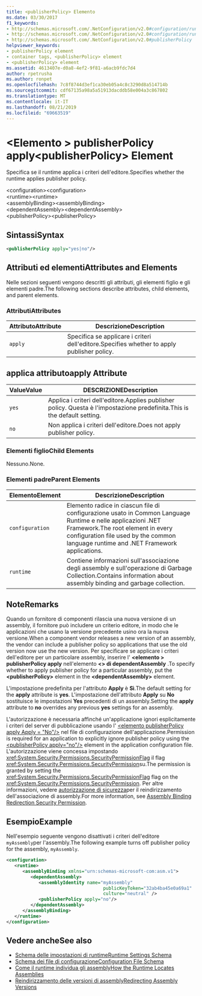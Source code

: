 ```yaml
---
title: <publisherPolicy> Elemento
ms.date: 03/30/2017
f1_keywords:
- http://schemas.microsoft.com/.NetConfiguration/v2.0#configuration/runtime/assemblyBinding/publisherPolicy
- http://schemas.microsoft.com/.NetConfiguration/v2.0#configuration/runtime/assemblyBinding/dependentAssembly/publisherPolicy
- http://schemas.microsoft.com/.NetConfiguration/v2.0#publisherPolicy
helpviewer_keywords:
- publisherPolicy element
- container tags, <publisherPolicy> element
- <publisherPolicy> element
ms.assetid: 4613407e-d0a8-4ef2-9f81-a6acb9fdc7d4
author: rpetrusha
ms.author: ronpet
ms.openlocfilehash: 7c8f8744d3ef1ca30eb05a4c8c3290d8a514714b
ms.sourcegitcommit: cdf67135a98a5a51913dacddb58e004a3c867802
ms.translationtype: MT
ms.contentlocale: it-IT
ms.lasthandoff: 08/21/2019
ms.locfileid: "69663519"
---
```

# <a name="publisherpolicy-element"></a><span data-ttu-id="18dc7-102">\<Elemento > publisherPolicy apply</span><span class="sxs-lookup"><span data-stu-id="18dc7-102">\<publisherPolicy> Element</span></span>
<span data-ttu-id="18dc7-103">Specifica se il runtime applica i criteri dell'editore.</span><span class="sxs-lookup"><span data-stu-id="18dc7-103">Specifies whether the runtime applies publisher policy.</span></span>  
  
 <span data-ttu-id="18dc7-104">\<configuration></span><span class="sxs-lookup"><span data-stu-id="18dc7-104">\<configuration></span></span>  
<span data-ttu-id="18dc7-105">\<runtime></span><span class="sxs-lookup"><span data-stu-id="18dc7-105">\<runtime></span></span>  
<span data-ttu-id="18dc7-106">\<assemblyBinding></span><span class="sxs-lookup"><span data-stu-id="18dc7-106">\<assemblyBinding></span></span>  
<span data-ttu-id="18dc7-107">\<dependentAssembly></span><span class="sxs-lookup"><span data-stu-id="18dc7-107">\<dependentAssembly></span></span>  
<span data-ttu-id="18dc7-108">\<publisherPolicy></span><span class="sxs-lookup"><span data-stu-id="18dc7-108">\<publisherPolicy></span></span>  
  
## <a name="syntax"></a><span data-ttu-id="18dc7-109">Sintassi</span><span class="sxs-lookup"><span data-stu-id="18dc7-109">Syntax</span></span>  
  
```xml  
<publisherPolicy apply="yes|no"/>  
```  
  
## <a name="attributes-and-elements"></a><span data-ttu-id="18dc7-110">Attributi ed elementi</span><span class="sxs-lookup"><span data-stu-id="18dc7-110">Attributes and Elements</span></span>  
 <span data-ttu-id="18dc7-111">Nelle sezioni seguenti vengono descritti gli attributi, gli elementi figlio e gli elementi padre.</span><span class="sxs-lookup"><span data-stu-id="18dc7-111">The following sections describe attributes, child elements, and parent elements.</span></span>  
  
### <a name="attributes"></a><span data-ttu-id="18dc7-112">Attributi</span><span class="sxs-lookup"><span data-stu-id="18dc7-112">Attributes</span></span>  
  
|<span data-ttu-id="18dc7-113">Attributo</span><span class="sxs-lookup"><span data-stu-id="18dc7-113">Attribute</span></span>|<span data-ttu-id="18dc7-114">Descrizione</span><span class="sxs-lookup"><span data-stu-id="18dc7-114">Description</span></span>|  
|---------------|-----------------|  
|`apply`|<span data-ttu-id="18dc7-115">Specifica se applicare i criteri dell'editore.</span><span class="sxs-lookup"><span data-stu-id="18dc7-115">Specifies whether to apply publisher policy.</span></span>|  
  
## <a name="apply-attribute"></a><span data-ttu-id="18dc7-116">applica attributo</span><span class="sxs-lookup"><span data-stu-id="18dc7-116">apply Attribute</span></span>  
  
|<span data-ttu-id="18dc7-117">Value</span><span class="sxs-lookup"><span data-stu-id="18dc7-117">Value</span></span>|<span data-ttu-id="18dc7-118">DESCRIZIONE</span><span class="sxs-lookup"><span data-stu-id="18dc7-118">Description</span></span>|  
|-----------|-----------------|  
|`yes`|<span data-ttu-id="18dc7-119">Applica i criteri dell'editore.</span><span class="sxs-lookup"><span data-stu-id="18dc7-119">Applies publisher policy.</span></span> <span data-ttu-id="18dc7-120">Questa è l'impostazione predefinita.</span><span class="sxs-lookup"><span data-stu-id="18dc7-120">This is the default setting.</span></span>|  
|`no`|<span data-ttu-id="18dc7-121">Non applica i criteri dell'editore.</span><span class="sxs-lookup"><span data-stu-id="18dc7-121">Does not apply publisher policy.</span></span>|  
  
### <a name="child-elements"></a><span data-ttu-id="18dc7-122">Elementi figlio</span><span class="sxs-lookup"><span data-stu-id="18dc7-122">Child Elements</span></span>  
 <span data-ttu-id="18dc7-123">Nessuno.</span><span class="sxs-lookup"><span data-stu-id="18dc7-123">None.</span></span>  
  
### <a name="parent-elements"></a><span data-ttu-id="18dc7-124">Elementi padre</span><span class="sxs-lookup"><span data-stu-id="18dc7-124">Parent Elements</span></span>  
  
|<span data-ttu-id="18dc7-125">Elemento</span><span class="sxs-lookup"><span data-stu-id="18dc7-125">Element</span></span>|<span data-ttu-id="18dc7-126">Descrizione</span><span class="sxs-lookup"><span data-stu-id="18dc7-126">Description</span></span>|  
|-------------|-----------------|  
|`configuration`|<span data-ttu-id="18dc7-127">Elemento radice in ciascun file di configurazione usato in Common Language Runtime e nelle applicazioni .NET Framework.</span><span class="sxs-lookup"><span data-stu-id="18dc7-127">The root element in every configuration file used by the common language runtime and .NET Framework applications.</span></span>|  
|`runtime`|<span data-ttu-id="18dc7-128">Contiene informazioni sull'associazione degli assembly e sull'operazione di Garbage Collection.</span><span class="sxs-lookup"><span data-stu-id="18dc7-128">Contains information about assembly binding and garbage collection.</span></span>|  
  
## <a name="remarks"></a><span data-ttu-id="18dc7-129">Note</span><span class="sxs-lookup"><span data-stu-id="18dc7-129">Remarks</span></span>  
 <span data-ttu-id="18dc7-130">Quando un fornitore di componenti rilascia una nuova versione di un assembly, il fornitore può includere un criterio editore, in modo che le applicazioni che usano la versione precedente usino ora la nuova versione.</span><span class="sxs-lookup"><span data-stu-id="18dc7-130">When a component vendor releases a new version of an assembly, the vendor can include a publisher policy so applications that use the old version now use the new version.</span></span> <span data-ttu-id="18dc7-131">Per specificare se applicare i criteri dell'editore per un particolare assembly, inserire l'  **\<elemento > publisherPolicy apply** nell'elemento  **\<> di dependentAssembly** .</span><span class="sxs-lookup"><span data-stu-id="18dc7-131">To specify whether to apply publisher policy for a particular assembly, put the **\<publisherPolicy>** element in the **\<dependentAssembly>** element.</span></span>  
  
 <span data-ttu-id="18dc7-132">L'impostazione predefinita per l'attributo **Apply** è **Sì**.</span><span class="sxs-lookup"><span data-stu-id="18dc7-132">The default setting for the **apply** attribute is **yes**.</span></span> <span data-ttu-id="18dc7-133">L'impostazione dell'attributo **Apply** su **No** sostituisce le impostazioni **Yes** precedenti di un assembly.</span><span class="sxs-lookup"><span data-stu-id="18dc7-133">Setting the **apply** attribute to **no** overrides any previous **yes** settings for an assembly.</span></span>  
  
 <span data-ttu-id="18dc7-134">L'autorizzazione è necessaria affinché un'applicazione ignori esplicitamente i criteri del server di pubblicazione usando l' [ \<elemento publisherPolicy apply Apply = "No"/>](publisherpolicy-element.md) nel file di configurazione dell'applicazione.</span><span class="sxs-lookup"><span data-stu-id="18dc7-134">Permission is required for an application to explicitly ignore publisher policy using the [\<publisherPolicy apply="no"/>](publisherpolicy-element.md) element in the application configuration file.</span></span> <span data-ttu-id="18dc7-135">L'autorizzazione viene concessa impostando <xref:System.Security.Permissions.SecurityPermissionFlag> il flag <xref:System.Security.Permissions.SecurityPermission>su.</span><span class="sxs-lookup"><span data-stu-id="18dc7-135">The permission is granted by setting the <xref:System.Security.Permissions.SecurityPermissionFlag> flag on the <xref:System.Security.Permissions.SecurityPermission>.</span></span> <span data-ttu-id="18dc7-136">Per altre informazioni, vedere [autorizzazione di sicurezza](../../assembly-binding-redirection-security-permission.md)per il reindirizzamento dell'associazione di assembly.</span><span class="sxs-lookup"><span data-stu-id="18dc7-136">For more information, see [Assembly Binding Redirection Security Permission](../../assembly-binding-redirection-security-permission.md).</span></span>  
  
## <a name="example"></a><span data-ttu-id="18dc7-137">Esempio</span><span class="sxs-lookup"><span data-stu-id="18dc7-137">Example</span></span>  
 <span data-ttu-id="18dc7-138">Nell'esempio seguente vengono disattivati i criteri dell'editore `myAssembly`per l'assembly.</span><span class="sxs-lookup"><span data-stu-id="18dc7-138">The following example turns off publisher policy for the assembly, `myAssembly`.</span></span>  
  
```xml  
<configuration>  
   <runtime>  
      <assemblyBinding xmlns="urn:schemas-microsoft-com:asm.v1">  
         <dependentAssembly>  
            <assemblyIdentity name="myAssembly"  
                                    publicKeyToken="32ab4ba45e0a69a1"  
                                    culture="neutral" />  
            <publisherPolicy apply="no"/>  
         </dependentAssembly>  
      </assemblyBinding>  
   </runtime>  
</configuration>  
```  
  
## <a name="see-also"></a><span data-ttu-id="18dc7-139">Vedere anche</span><span class="sxs-lookup"><span data-stu-id="18dc7-139">See also</span></span>

- [<span data-ttu-id="18dc7-140">Schema delle impostazioni di runtime</span><span class="sxs-lookup"><span data-stu-id="18dc7-140">Runtime Settings Schema</span></span>](index.md)
- [<span data-ttu-id="18dc7-141">Schema dei file di configurazione</span><span class="sxs-lookup"><span data-stu-id="18dc7-141">Configuration File Schema</span></span>](../index.md)
- [<span data-ttu-id="18dc7-142">Come il runtime individua gli assembly</span><span class="sxs-lookup"><span data-stu-id="18dc7-142">How the Runtime Locates Assemblies</span></span>](../../../deployment/how-the-runtime-locates-assemblies.md)
- [<span data-ttu-id="18dc7-143">Reindirizzamento delle versioni di assembly</span><span class="sxs-lookup"><span data-stu-id="18dc7-143">Redirecting Assembly Versions</span></span>](../../redirect-assembly-versions.md)
